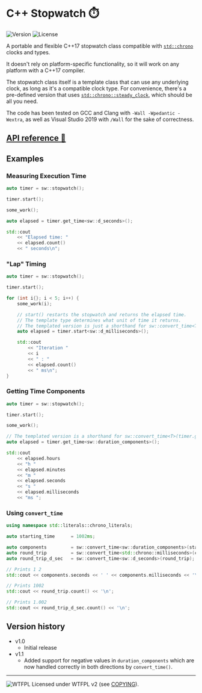 # C++ Stopwatch ⏱️
![Version](https://img.shields.io/badge/Version-1.1-green.svg) ![License](https://img.shields.io/badge/License-WTFPL%20v2-blue.svg)

A portable and flexible C++17 stopwatch class compatible with [`std::chrono`](https://en.cppreference.com/w/cpp/header/chrono) clocks and types.

It doesn't rely on platform-specific functionality, so it will work on any platform with a C++17 compiler.

The stopwatch class itself is a template class that can use any underlying clock, as long as it's a compatible clock type. For convenience, there's a pre-defined version that uses [`std::chrono::steady_clock`](https://en.cppreference.com/w/cpp/chrono/steady_clock), which should be all you need.

The code has been tested on GCC and Clang with `-Wall -Wpedantic -Wextra`, as well as Visual Studio 2019 with `/Wall` for the sake of correctness.


## [API reference 🔗](Reference.md)


## Examples


### Measuring Execution Time

```cpp
auto timer = sw::stopwatch();

timer.start();

some_work();

auto elapsed = timer.get_time<sw::d_seconds>();

std::cout
    << "Elapsed time: "
    << elapsed.count()
    << " seconds\n";
```

### "Lap" Timing

```cpp
auto timer = sw::stopwatch();

timer.start();

for (int i{}; i < 5; i++) {
    some_work(i);

    // start() restarts the stopwatch and returns the elapsed time.
    // The template type determines what unit of time it returns.
    // The templated version is just a shorthand for sw::convert_time<T>(timer.start())
    auto elapsed = timer.start<sw::d_milliseconds>();

    std::cout
        << "Iteration "
        << i
        << " : "
        << elapsed.count()
        << " ms\n";
}
```

### Getting Time Components

```cpp
auto timer = sw::stopwatch();

timer.start();

some_work();

// The templated version is a shorthand for sw::convert_time<T>(timer.get_time())
auto elapsed = timer.get_time<sw::duration_components>();

std::cout
    << elapsed.hours
    << "h "
    << elapsed.minutes
    << "m "
    << elapsed.seconds
    << "s "
    << elapsed.milliseconds
    << "ms ";
```

### Using `convert_time`

```cpp
using namespace std::literals::chrono_literals;

auto starting_time      = 1002ms;

auto components         = sw::convert_time<sw::duration_components>(starting_time);
auto round_trip         = sw::convert_time<std::chrono::milliseconds>(components);
auto round_trip_d_sec   = sw::convert_time<sw::d_seconds>(round_trip);

// Prints 1 2
std::cout << components.seconds << ' ' << components.milliseconds << '\n';

// Prints 1002
std::cout << round_trip.count() << '\n';

// Prints 1.002
std::cout << round_trip_d_sec.count() << '\n';
```


## Version history


* v1.0
  * Initial release
* v1.1
  * Added support for negative values in `duration_components` which are now handled correctly in both directions by `convert_time()`.

_____________________
![WTFPL](http://www.wtfpl.net/wp-content/uploads/2012/12/wtfpl-badge-2.png) Licensed under WTFPL v2 (see [COPYING](COPYING)).